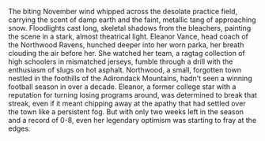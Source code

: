 The biting November wind whipped across the desolate practice field, carrying the scent of damp earth and the faint, metallic tang of approaching snow.  Floodlights cast long, skeletal shadows from the bleachers, painting the scene in a stark, almost theatrical light.  Eleanor Vance, head coach of the Northwood Ravens, hunched deeper into her worn parka, her breath clouding the air before her.  She watched her team, a ragtag collection of high schoolers in mismatched jerseys, fumble through a drill with the enthusiasm of slugs on hot asphalt.  Northwood, a small, forgotten town nestled in the foothills of the Adirondack Mountains, hadn't seen a winning football season in over a decade.  Eleanor, a former college star with a reputation for turning losing programs around, was determined to break that streak, even if it meant chipping away at the apathy that had settled over the town like a persistent fog.  But with only two weeks left in the season and a record of 0-8, even her legendary optimism was starting to fray at the edges.

